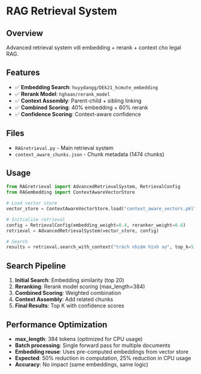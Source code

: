 # RAG Retrieval System

## Overview
Advanced retrieval system với embedding + rerank + context cho legal RAG.

## Features
- ✅ **Embedding Search**: `huyydangg/DEk21_hcmute_embedding`
- ✅ **Rerank Model**: `hghaan/rerank_model` 
- ✅ **Context Assembly**: Parent-child + sibling linking
- ✅ **Combined Scoring**: 40% embedding + 60% rerank
- ✅ **Confidence Scoring**: Context-aware confidence

## Files
- `RAGretrieval.py` - Main retrieval system
- `context_aware_chunks.json` - Chunk metadata (1474 chunks)

## Usage
```python
from RAGretrieval import AdvancedRetrievalSystem, RetrievalConfig
from RAGembedding import ContextAwareVectorStore

# Load vector store
vector_store = ContextAwareVectorStore.load("context_aware_vectors.pkl")

# Initialize retrieval
config = RetrievalConfig(embedding_weight=0.4, reranker_weight=0.6)
retrieval = AdvancedRetrievalSystem(vector_store, config)

# Search
results = retrieval.search_with_context("trách nhiệm hình sự", top_k=5)
```

## Search Pipeline
1. **Initial Search**: Embedding similarity (top 20)
2. **Reranking**: Rerank model scoring (max_length=384)
3. **Combined Scoring**: Weighted combination
4. **Context Assembly**: Add related chunks
5. **Final Results**: Top K with confidence scores

## Performance Optimization
- **max_length**: 384 tokens (optimized for CPU usage)
- **Batch processing**: Single forward pass for multiple documents
- **Embedding reuse**: Uses pre-computed embeddings from vector store
- **Expected**: 50% reduction in computation, 25% reduction in CPU usage
- **Accuracy**: No impact (same embeddings, same logic)

